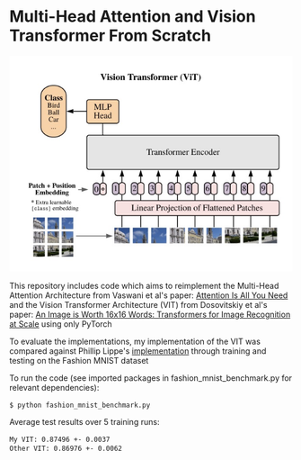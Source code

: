 # Multi-Head Attention and Vision Transformer From Scratch
![teaser](vision_transfomer.jpg)

This repository includes code which aims to reimplement the Multi-Head Attention Architecture from Vaswani et al's paper: [Attention Is All You Need](https://www.google.com/url?sa=t&source=web&rct=j&opi=89978449&url=https://arxiv.org/abs/1706.03762&ved=2ahUKEwj0kNChrIiFAxXD48kDHUuiAy8QFnoECAcQAQ&usg=AOvVaw2ceXGQohV5Kx51VSkfkG08) and the Vision Transformer Architecture (VIT) from Dosovitskiy et al's paper: [An Image is Worth 16x16 Words: Transformers for Image Recognition at Scale](https://arxiv.org/abs/2010.11929) using only PyTorch 

To evaluate the implementations, my implementation of the VIT was compared against Phillip Lippe's [implementation](https://uvadlc-notebooks.readthedocs.io/en/latest/tutorial_notebooks/tutorial15/Vision_Transformer.html) through training and testing on the Fashion MNIST dataset 

To run the code (see imported packages in fashion_mnist_benchmark.py for relevant dependencies):

```
$ python fashion_mnist_benchmark.py 
```

Average test results over 5 training runs:

```
My VIT: 0.87496 +- 0.0037
Other VIT: 0.86976 +- 0.0062
```
